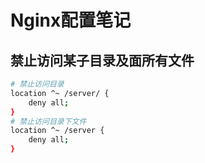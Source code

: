 # Nginx配置笔记

## 禁止访问某子目录及面所有文件
````bash
# 禁止访问目录
location ^~ /server/ {
    deny all;
}
# 禁止访问目录下文件
location ^~ /server {
    deny all;
}
````